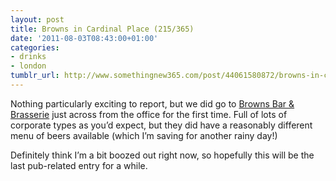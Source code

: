 ```yaml
---
layout: post
title: Browns in Cardinal Place (215/365)
date: '2011-08-03T08:43:00+01:00'
categories:
- drinks
- london
tumblr_url: http://www.somethingnew365.com/post/44061580872/browns-in-cardinal-place-215365
---
```

Nothing particularly exciting to report, but we did go to [Browns Bar & Brasserie](http://www.cardinalplace.co.uk/Shops-Offers/Store-Plan/Browns-Bar-Brasserie) just across from the office for the first time. Full of lots of corporate types as you’d expect, but they did have a reasonably different menu of beers available (which I’m saving for another rainy day!)

Definitely think I’m a bit boozed out right now, so hopefully this will be the last pub-related entry for a while. 
